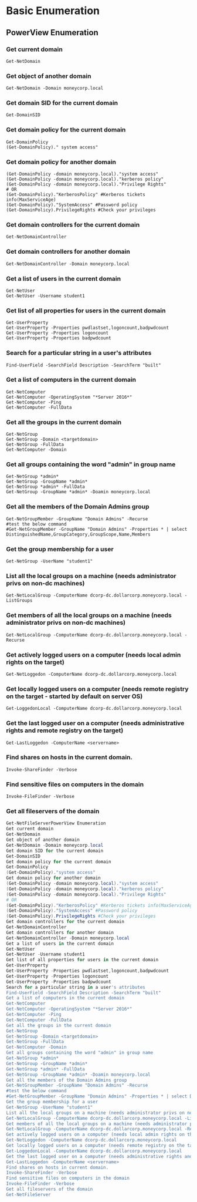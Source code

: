 # Basic Enumeration

## PowerView Enumeration

### Get current domain

```
Get-NetDomain
```

### Get object of another domain

```
Get-NetDomain -Domain moneycorp.local
```

### Get domain SID for the current domain

```
Get-DomainSID
```

### Get domain policy for the current domain

```
Get-DomainPolicy
(Get-DomainPolicy)." system access"
```

### Get domain policy for another domain

```
(Get-DomainPolicy -domain moneycorp.local)."system access"
(Get-DomainPolicy -domain moneycorp.local)."kerberos policy"
(Get-DomainPolicy -domain moneycorp.local)."Privilege Rights"
# OR
(Get-DomainPolicy)."KerberosPolicy" #Kerberos tickets info(MaxServiceAge)
(Get-DomainPolicy)."SystemAccess" #Password policy
(Get-DomainPolicy).PrivilegeRights #Check your privileges
```

### Get domain controllers for the current domain

```
Get-NetDomainController
```

### Get domain controllers for another domain

```
Get-NetDomainController -Domain moneycorp.local
```

### Get a list of users in the current domain

```
Get-NetUser
Get-NetUser -Username student1
```

### Get list of all properties for users in the current domain

```
Get-UserProperty
Get-UserProperty -Properties pwdlastset,logoncount,badpwdcount
Get-UserProperty -Properties logoncount
Get-UserProperty -Properties badpwdcount
```

### Search for a particular string in a user's attributes

```
Find-UserField -SearchField Description -SearchTerm "built"
```

### Get a list of computers in the current domain

```
Get-NetComputer
Get-NetComputer -OperatingSystem "*Server 2016*"
Get-NetComputer -Ping
Get-NetComputer -FullData
```

### Get all the groups in the current domain

```
Get-NetGroup
Get-NetGroup -Domain <targetdomain>
Get-NetGroup -FullData
Get-NetComputer -Domain
```

### Get all groups containing the word "admin" in group name

```
Get-NetGroup *admin*
Get-NetGroup -GroupName *admin*
Get-NetGroup *admin* -FullData
Get-NetGroup -GroupName *admin* -Doamin moneycorp.local
```

### Get all the members of the Domain Admins group

```
Get-NetGroupMember -GroupName "Domain Admins" -Recurse
#test the below command
#Get-NetGroupMember -GroupName "Domain Admins" -Properties * | select DistinguishedName,GroupCategory,GroupScope,Name,Members
```

### Get the group membership for a user

```
Get-NetGroup -UserName "student1"
```

### List all the local groups on a machine (needs administrator privs on non-dc machines)

```
Get-NetLocalGroup -ComputerName dcorp-dc.dollarcorp.moneycorp.local -ListGroups
```

### Get members of all the local groups on a machine (needs administrator privs on non-dc machines)

```
Get-NetLocalGroup -ComputerName dcorp-dc.dollarcorp.moneycorp.local -Recurse
```

### Get actively logged users on a computer (needs local admin rights on the target)

```
Get-NetLoggedon -ComputerName dcorp-dc.dollarcorp.moneycorp.local 
```

### Get locally logged users on a computer (needs remote registry on the target - started by default on server OS)

```
Get-LoggedonLocal -ComputerName dcorp-dc.dollarcorp.moneycorp.local 
```

### Get the last logged user on a computer (needs administrative rights and remote registry on the target)

```
Get-LastLoggedon -ComputerName <servername>
```

### Find shares on hosts in the current domain.

```
Invoke-ShareFinder -Verbose
```

### Find sensitive files on computers in the domain

```
Invoke-FileFinder -Verbose
```

### Get all fileservers of the domain

```powershell
Get-NetFileServerPowerView Enumeration
Get current domain
Get-NetDomain
Get object of another domain
Get-NetDomain -Domain moneycorp.local
Get domain SID for the current domain
Get-DomainSID
Get domain policy for the current domain
Get-DomainPolicy
(Get-DomainPolicy)."system access"
Get domain policy for another domain
(Get-DomainPolicy -domain moneycorp.local)."system access"
(Get-DomainPolicy -domain moneycorp.local)."kerberos policy"
(Get-DomainPolicy -domain moneycorp.local)."Privilege Rights"
# OR
(Get-DomainPolicy)."KerberosPolicy" #Kerberos tickets info(MaxServiceAge)
(Get-DomainPolicy)."SystemAccess" #Password policy
(Get-DomainPolicy).PrivilegeRights #Check your privileges
Get domain controllers for the current domain
Get-NetDomainController
Get domain controllers for another domain
Get-NetDomainController -Domain moneycorp.local
Get a list of users in the current domain
Get-NetUser
Get-NetUser -Username student1
Get list of all properties for users in the current domain
Get-UserProperty
Get-UserProperty -Properties pwdlastset,logoncount,badpwdcount
Get-UserProperty -Properties logoncount
Get-UserProperty -Properties badpwdcount
Search for a particular string in a user's attributes
Find-UserField -SearchField Description -SearchTerm "built"
Get a list of computers in the current domain
Get-NetComputer
Get-NetComputer -OperatingSystem "*Server 2016*"
Get-NetComputer -Ping
Get-NetComputer -FullData
Get all the groups in the current domain
Get-NetGroup
Get-NetGroup -Domain <targetdomain>
Get-NetGroup -FullData
Get-NetComputer -Domain
Get all groups containing the word "admin" in group name
Get-NetGroup *admin*
Get-NetGroup -GroupName *admin*
Get-NetGroup *admin* -FullData
Get-NetGroup -GroupName *admin* -Doamin moneycorp.local
Get all the members of the Domain Admins group
Get-NetGroupMember -GroupName "Domain Admins" -Recurse
#test the below command
#Get-NetGroupMember -GroupName "Domain Admins" -Properties * | select DistinguishedName,GroupCategory,GroupScope,Name,Members
Get the group membership for a user
Get-NetGroup -UserName "student1"
List all the local groups on a machine (needs administrator privs on non-dc machines)
Get-NetLocalGroup -ComputerName dcorp-dc.dollarcorp.moneycorp.local -ListGroups
Get members of all the local groups on a machine (needs administrator privs on non-dc machines)
Get-NetLocalGroup -ComputerName dcorp-dc.dollarcorp.moneycorp.local -Recurse
Get actively logged users on a computer (needs local admin rights on the target)
Get-NetLoggedon -ComputerName dcorp-dc.dollarcorp.moneycorp.local 
Get locally logged users on a computer (needs remote registry on the target - started by-default on server OS)
Get-LoggedonLocal -ComputerName dcorp-dc.dollarcorp.moneycorp.local 
Get the last logged user on a computer (needs administrative rights and remote registry on the target)
Get-LastLoggedon -ComputerName <servername>
Find shares on hosts in current domain.
Invoke-ShareFinder -Verbose
Find sensitive files on computers in the domain
Invoke-FileFinder -Verbose
Get all fileservers of the domain
Get-NetFileServer
```
